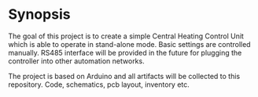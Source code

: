 # Synopsis #

The goal of this project is to create a simple Central Heating Control Unit which is able to operate in stand-alone mode. Basic settings are controlled manually. RS485 interface will be provided in the future for plugging the controller into other automation networks.

The project is based on Arduino and all artifacts will be collected to this repository. Code, schematics, pcb layout, inventory etc.

